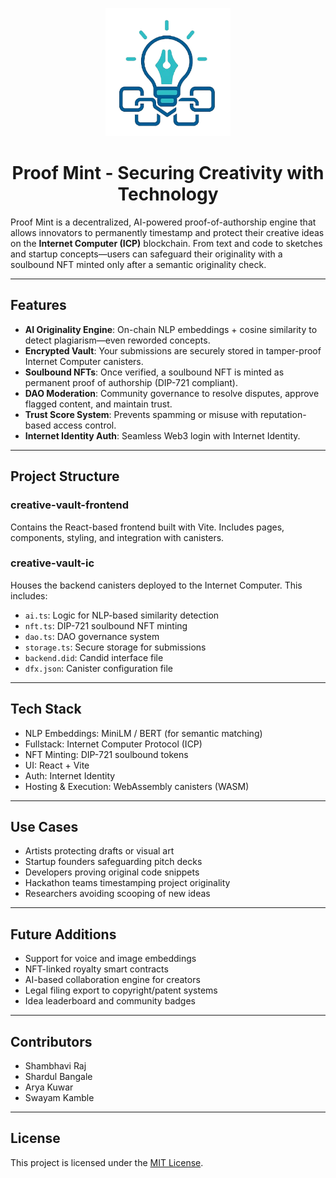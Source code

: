 <p align="center">
  <img src="src/pmlogo-2.png" alt="ProofMint Logo" width="200"/>
</p>

<h1 align="center">Proof Mint - Securing Creativity with Technology</h1>

Proof Mint is a decentralized, AI-powered proof-of-authorship engine that allows innovators to permanently timestamp and protect their creative ideas on the **Internet Computer (ICP)** blockchain. From text and code to sketches and startup concepts—users can safeguard their originality with a soulbound NFT minted only after a semantic originality check.

---

## Features

- **AI Originality Engine**: On-chain NLP embeddings + cosine similarity to detect plagiarism—even reworded concepts.
- **Encrypted Vault**: Your submissions are securely stored in tamper-proof Internet Computer canisters.
- **Soulbound NFTs**: Once verified, a soulbound NFT is minted as permanent proof of authorship (DIP-721 compliant).
- **DAO Moderation**: Community governance to resolve disputes, approve flagged content, and maintain trust.
- **Trust Score System**: Prevents spamming or misuse with reputation-based access control.
- **Internet Identity Auth**: Seamless Web3 login with Internet Identity.

---

## Project Structure

### creative-vault-frontend
Contains the React-based frontend built with Vite. Includes pages, components, styling, and integration with canisters.

### creative-vault-ic
Houses the backend canisters deployed to the Internet Computer. This includes:

- `ai.ts`: Logic for NLP-based similarity detection  
- `nft.ts`: DIP-721 soulbound NFT minting  
- `dao.ts`: DAO governance system  
- `storage.ts`: Secure storage for submissions  
- `backend.did`: Candid interface file  
- `dfx.json`: Canister configuration file  

---

## Tech Stack

- NLP Embeddings: MiniLM / BERT (for semantic matching)  
- Fullstack: Internet Computer Protocol (ICP)  
- NFT Minting: DIP-721 soulbound tokens  
- UI: React + Vite  
- Auth: Internet Identity  
- Hosting & Execution: WebAssembly canisters (WASM)

---

## Use Cases

- Artists protecting drafts or visual art  
- Startup founders safeguarding pitch decks  
- Developers proving original code snippets  
- Hackathon teams timestamping project originality  
- Researchers avoiding scooping of new ideas  

---

## Future Additions

- Support for voice and image embeddings  
- NFT-linked royalty smart contracts  
- AI-based collaboration engine for creators  
- Legal filing export to copyright/patent systems  
- Idea leaderboard and community badges

---

## Contributors

- Shambhavi Raj  
- Shardul Bangale  
- Arya Kuwar  
- Swayam Kamble  

---

## License

This project is licensed under the [MIT License](LICENSE).
